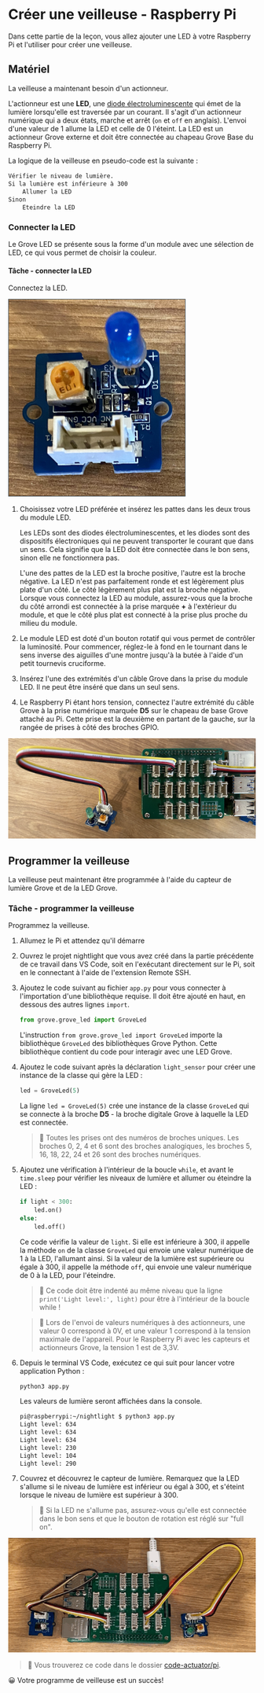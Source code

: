 # Créer une veilleuse - Raspberry Pi

Dans cette partie de la leçon, vous allez ajouter une LED à votre Raspberry Pi et l'utiliser pour créer une veilleuse.

## Matériel

La veilleuse a maintenant besoin d'un actionneur.

L'actionneur est une **LED**, une [diode électroluminescente](https://wikipedia.org/wiki/Light-emitting_diode) qui émet de la lumière lorsqu'elle est traversée par un courant. Il s'agit d'un actionneur numérique qui a deux états, marche et arrêt (`on` et `off` en anglais). L'envoi d'une valeur de 1 allume la LED et celle de 0 l'éteint. La LED est un actionneur Grove externe et doit être connectée au chapeau Grove Base du Raspberry Pi.

La logique de la veilleuse en pseudo-code est la suivante :

```sortie
Vérifier le niveau de lumière.
Si la lumière est inférieure à 300
    Allumer la LED
Sinon
    Eteindre la LED
```

### Connecter la LED

Le Grove LED se présente sous la forme d'un module avec une sélection de LED, ce qui vous permet de choisir la couleur.

#### Tâche - connecter la LED

Connectez la LED.

![Une LED grove](../../../../images/grove-led.png)

1. Choisissez votre LED préférée et insérez les pattes dans les deux trous du module LED.

    Les LEDs sont des diodes électroluminescentes, et les diodes sont des dispositifs électroniques qui ne peuvent transporter le courant que dans un sens. Cela signifie que la LED doit être connectée dans le bon sens, sinon elle ne fonctionnera pas.

    L'une des pattes de la LED est la broche positive, l'autre est la broche négative. La LED n'est pas parfaitement ronde et est légèrement plus plate d'un côté. Le côté légèrement plus plat est la broche négative. Lorsque vous connectez la LED au module, assurez-vous que la broche du côté arrondi est connectée à la prise marquée **+** à l'extérieur du module, et que le côté plus plat est connecté à la prise plus proche du milieu du module.

1. Le module LED est doté d'un bouton rotatif qui vous permet de contrôler la luminosité. Pour commencer, réglez-le à fond en le tournant dans le sens inverse des aiguilles d'une montre jusqu'à la butée à l'aide d'un petit tournevis cruciforme.

1. Insérez l'une des extrémités d'un câble Grove dans la prise du module LED. Il ne peut être inséré que dans un seul sens.

1. Le Raspberry Pi étant hors tension, connectez l'autre extrémité du câble Grove à la prise numérique marquée **D5** sur le chapeau de base Grove attaché au Pi. Cette prise est la deuxième en partant de la gauche, sur la rangée de prises à côté des broches GPIO.

![La LED grove connectée à la prise D5](../../../../images/pi-led.png)

## Programmer la veilleuse

La veilleuse peut maintenant être programmée à l'aide du capteur de lumière Grove et de la LED Grove.

### Tâche - programmer la veilleuse

Programmez la veilleuse.

1. Allumez le Pi et attendez qu'il démarre

1. Ouvrez le projet nightlight que vous avez créé dans la partie précédente de ce travail dans VS Code, soit en l'exécutant directement sur le Pi, soit en le connectant à l'aide de l'extension Remote SSH.

1. Ajoutez le code suivant au fichier `app.py` pour vous connecter à l'importation d'une bibliothèque requise. Il doit être ajouté en haut, en dessous des autres lignes `import`.

    ```python
    from grove.grove_led import GroveLed
    ```

    L'instruction `from grove.grove_led import GroveLed` importe la bibliothèque `GroveLed` des bibliothèques Grove Python. Cette bibliothèque contient du code pour interagir avec une LED Grove.

1. Ajoutez le code suivant après la déclaration `light_sensor` pour créer une instance de la classe qui gère la LED :

    ```python
    led = GroveLed(5)
    ```

    La ligne `led = GroveLed(5)` crée une instance de la classe `GroveLed` qui se connecte à la broche **D5** - la broche digitale Grove à laquelle la LED est connectée.

    > 💁 Toutes les prises ont des numéros de broches uniques. Les broches 0, 2, 4 et 6 sont des broches analogiques, les broches 5, 16, 18, 22, 24 et 26 sont des broches numériques.

1. Ajoutez une vérification à l'intérieur de la boucle `while`, et avant le `time.sleep` pour vérifier les niveaux de lumière et allumer ou éteindre la LED :

    ```python
    if light < 300:
        led.on()
    else:
        led.off()
    ```

    Ce code vérifie la valeur de `light`. Si elle est inférieure à 300, il appelle la méthode `on` de la classe `GroveLed` qui envoie une valeur numérique de 1 à la LED, l'allumant ainsi. Si la valeur de la lumière est supérieure ou égale à 300, il appelle la méthode `off`, qui envoie une valeur numérique de 0 à la LED, pour l'éteindre.

    > 💁 Ce code doit être indenté au même niveau que la ligne `print('Light level:', light)` pour être à l'intérieur de la boucle while !

    > 💁 Lors de l'envoi de valeurs numériques à des actionneurs, une valeur 0 correspond à 0V, et une valeur 1 correspond à la tension maximale de l'appareil. Pour le Raspberry Pi avec les capteurs et actionneurs Grove, la tension 1 est de 3,3V.

1. Depuis le terminal VS Code, exécutez ce qui suit pour lancer votre application Python :

    ```sh
    python3 app.py
    ```

    Les valeurs de lumière seront affichées dans la console.

    ```output
    pi@raspberrypi:~/nightlight $ python3 app.py 
    Light level: 634
    Light level: 634
    Light level: 634
    Light level: 230
    Light level: 104
    Light level: 290
    ```

1. Couvrez et découvrez le capteur de lumière. Remarquez que la LED s'allume si le niveau de lumière est inférieur ou égal à 300, et s'éteint lorsque le niveau de lumière est supérieur à 300.

    > 💁 Si la LED ne s'allume pas, assurez-vous qu'elle est connectée dans le bon sens et que le bouton de rotation est réglé sur "full on".

![La LED connectée au Pi s'allume et s'éteint au fur et à mesure que le niveau de lumière change](../../../../images/pi-running-assignment-1-1.gif)

> 💁 Vous trouverez ce code dans le dossier [code-actuator/pi](code-actuator/pi).

😀 Votre programme de veilleuse est un succès!

